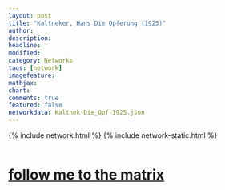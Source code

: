 ```yaml
---
layout: post
title: "Kaltneker, Hans Die Opferung (1925)"
author:
description:
headline:
modified:
category: Networks
tags: [network]
imagefeature: 
mathjax: 
chart: 
comments: true
featured: false
networkdata: Kaltnek-Die_Opf-1925.json
---
```

{% include network.html %}
{% include network-static.html %}
<div class="row">
  <div class="small-2 small-centered columns"><a href="/matrix0025"><h1>follow me to the matrix</h1></a>
</div>
</div>
